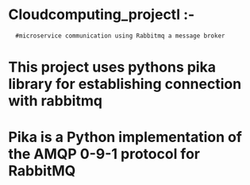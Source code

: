 # Cloudcomputing_projectl :-
      #microservice communication using Rabbitmq a message broker
      
# This project uses pythons pika library for establishing connection with rabbitmq
# Pika is a Python implementation of the AMQP 0-9-1 protocol for RabbitMQ

